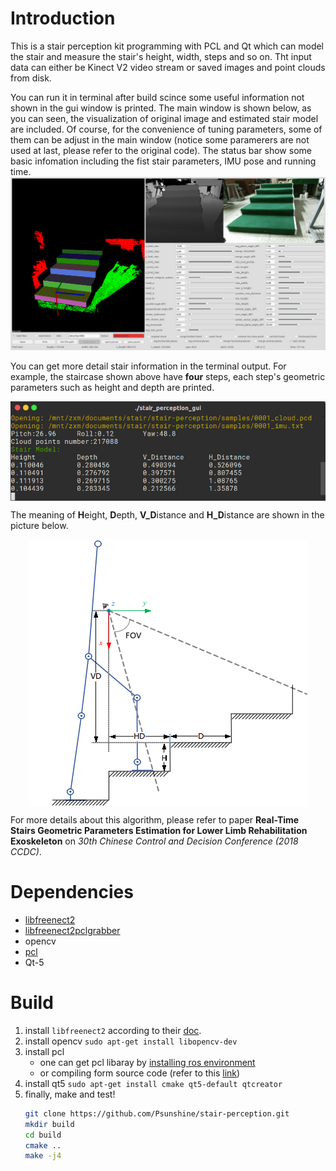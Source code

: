 
# Introduction

This is a stair perception kit programming with PCL and Qt which can model the stair and measure the stair's height, width, steps and so on. Tht input data can either be Kinect V2 video stream or saved images and point clouds from disk.

You can run it in terminal after build scince some useful information not shown in the gui window is printed. The main window is shown below, as you can seen, the visualization of original image and estimated stair model are included. Of course, for the convenience of tuning parameters, some of them can be adjust in the main window (notice some paramerers are not used at last, please refer to the original code). The status bar show some basic infomation including the fist stair parameters, IMU pose and running time.
![](https://raw.githubusercontent.com/Psunshine/stair-perception/master/pic/screenshot1.png)

You can get more detail stair information in the terminal output. For example, the staircase shown above have **four** steps, each step's geometric parameters such as height and depth are printed.
<div  align="center">    
<img src="https://raw.githubusercontent.com/Psunshine/stair-perception/master/pic/screenshot2.png"  alt="terminal" align=center />
</div>

The meaning of **H**eight, **D**epth, **V_D**istance and **H_D**istance are shown in the picture below.
<div  align="center">    
<img src="https://raw.githubusercontent.com/Psunshine/stair-perception/master/pic/stairmodel.png"  alt="stairmodel" align=center />
</div>


For more details about this algorithm, please refer to paper **Real-Time Stairs Geometric Parameters Estimation for Lower Limb Rehabilitation Exoskeleton** on *30th Chinese Control and Decision Conference (2018 CCDC)*.


# Dependencies

* [libfreenect2](https://github.com/OpenKinect/libfreenect2)
* [libfreenect2pclgrabber](https://github.com/giacomodabisias/libfreenect2pclgrabber)
* opencv
* [pcl](https://github.com/PointCloudLibrary/pcl)
* Qt-5

# Build

1. install ```libfreenect2``` according to their [doc](https://github.com/OpenKinect/libfreenect2).
1. install opencv
    ```sudo apt-get install libopencv-dev```
1. install pcl
    - one can get pcl libaray by [installing ros environment](http://www.ros.org/install/)
    - or compiling form source code (refer to this [link](http://www.pointclouds.org/documentation/tutorials/compiling_pcl_posix.php))
1. install qt5
    ```sudo apt-get install cmake qt5-default qtcreator```
1. finally, make and test!
    ```bash
    git clone https://github.com/Psunshine/stair-perception.git
    mkdir build
    cd build
    cmake ..
    make -j4
    ```
